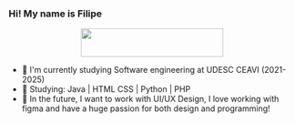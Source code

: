 ### Hi! My name is Filipe

<p align="center">
  <img width="250" height="50" src="https://media.giphy.com/media/35DVKU9TzDf3lKQYm9/giphy.gif">
</p>

- 🔭 I'm currently studying Software engineering at UDESC CEAVI (2021-2025)
- 🌱 Studying: Java | HTML CSS | Python | PHP
- 💬 In the future, I want to work with UI/UX Design, I love working with figma and have a huge passion for both design and programming!
